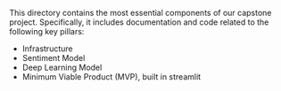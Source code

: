 This directory contains the most essential components of our capstone project. Specifically, it includes documentation and code related to the following key pillars:
- Infrastructure
- Sentiment Model
- Deep Learning Model
- Minimum Viable Product (MVP), built in streamlit
